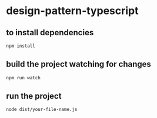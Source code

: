 # design-pattern-typescript

## to install dependencies
```sh
npm install 
```

## build the project watching for changes
```sh
npm run watch 
```

## run the project
```sh
node dist/your-file-name.js
```


